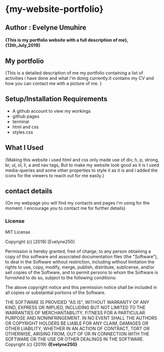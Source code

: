 # {my-website-portfolio}
## Author : Evelyne Umuhire
#### {This is my portfolio website with a full description of me}, {13th,July,2019}

## My portfolio
{This is a detailed description of me my portfolio containing a list of activities i have done and what i'm doing currently.it contains my CV and how you can contact me with a picture of me. }
## Setup/Installation Requirements
* A github account to view my workings 
* github pages
* terminal
* html and css
* styles.css
## What I Used
{Making this website i used html and css only made use of div, h, p, strong, br, ul, ol, li, a and nav tags, But to make my website look good as it is I used media-queries and some other properties to style it as it is and i added the icons for the viewers to reach out for me easily.}
## contact details
{On my webpage you will find my contacts and pages i'm using for the moment. I encourage you to contact me for further details}
### License
MIT License

Copyright (c) [2019] [Evelyne250]

Permission is hereby granted, free of charge, to any person obtaining a copy
of this software and associated documentation files (the "Software"), to deal
in the Software without restriction, including without limitation the rights
to use, copy, modify, merge, publish, distribute, sublicense, and/or sell
copies of the Software, and to permit persons to whom the Software is
furnished to do so, subject to the following conditions:

The above copyright notice and this permission notice shall be included in all
copies or substantial portions of the Software.

THE SOFTWARE IS PROVIDED "AS IS", WITHOUT WARRANTY OF ANY KIND, EXPRESS OR
IMPLIED, INCLUDING BUT NOT LIMITED TO THE WARRANTIES OF MERCHANTABILITY,
FITNESS FOR A PARTICULAR PURPOSE AND NONINFRINGEMENT. IN NO EVENT SHALL THE
AUTHORS OR COPYRIGHT HOLDERS BE LIABLE FOR ANY CLAIM, DAMAGES OR OTHER
LIABILITY, WHETHER IN AN ACTION OF CONTRACT, TORT OR OTHERWISE, ARISING FROM,
OUT OF OR IN CONNECTION WITH THE SOFTWARE OR THE USE OR OTHER DEALINGS IN THE
SOFTWARE.
Copyright (c) {2019} **{Evelyne250}**
  
